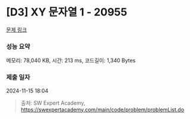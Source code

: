# [D3] XY 문자열 1 - 20955 

[문제 링크](https://swexpertacademy.com/main/code/problem/problemDetail.do?contestProbId=AY_gm8_6NjcDFAVF) 

### 성능 요약

메모리: 78,040 KB, 시간: 213 ms, 코드길이: 1,340 Bytes

### 제출 일자

2024-11-15 18:04



> 출처: SW Expert Academy, https://swexpertacademy.com/main/code/problem/problemList.do
